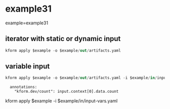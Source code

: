 # example31

example=example31

## iterator with static or dynamic input

```s
kform apply $example -o $example/out/artifacts.yaml
```

## variable input

```s
kform apply $example -o $example/out/artifacts.yaml -i $example/in/input-vars.yaml
```

```
  annotations:
    "kform.dev/count": input.context[0].data.count
```

kform apply $example -i $example/in/input-vars.yaml